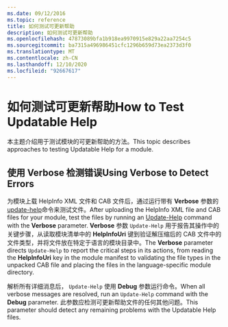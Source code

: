 ```yaml
---
ms.date: 09/12/2016
ms.topic: reference
title: 如何测试可更新帮助
description: 如何测试可更新帮助
ms.openlocfilehash: 47873089bfa1b918ea9970915e829a22aa7254c5
ms.sourcegitcommit: ba7315a496986451cfc1296b659d73ea2373d3f0
ms.translationtype: MT
ms.contentlocale: zh-CN
ms.lasthandoff: 12/10/2020
ms.locfileid: "92667617"
---
```

# <a name="how-to-test-updatable-help"></a><span data-ttu-id="7c9cd-103">如何测试可更新帮助</span><span class="sxs-lookup"><span data-stu-id="7c9cd-103">How to Test Updatable Help</span></span>

<span data-ttu-id="7c9cd-104">本主题介绍用于测试模块的可更新帮助的方法。</span><span class="sxs-lookup"><span data-stu-id="7c9cd-104">This topic describes approaches to testing Updatable Help for a module.</span></span>

## <a name="using-verbose-to-detect-errors"></a><span data-ttu-id="7c9cd-105">使用 Verbose 检测错误</span><span class="sxs-lookup"><span data-stu-id="7c9cd-105">Using Verbose to Detect Errors</span></span>

<span data-ttu-id="7c9cd-106">为模块上载 HelpInfo XML 文件和 CAB 文件后，通过运行带有 **Verbose** 参数的 [update-help](/powershell/module/Microsoft.PowerShell.Core/Update-Help)命令来测试文件。</span><span class="sxs-lookup"><span data-stu-id="7c9cd-106">After uploading the HelpInfo XML file and CAB files for your module, test the files by running an [Update-Help](/powershell/module/Microsoft.PowerShell.Core/Update-Help) command with the **Verbose** parameter.</span></span> <span data-ttu-id="7c9cd-107">**Verbose** 参数 `Update-Help` 用于报告其操作中的关键步骤，从读取模块清单中的 **HelpInfoUri** 键到验证解压缩后的 CAB 文件中的文件类型，并将文件放在特定于语言的模块目录中。</span><span class="sxs-lookup"><span data-stu-id="7c9cd-107">The **Verbose** parameter directs `Update-Help` to report the critical steps in its actions, from reading the **HelpInfoUri** key in the module manifest to validating the file types in the unpacked CAB file and placing the files in the language-specific module directory.</span></span>

<span data-ttu-id="7c9cd-108">解析所有详细消息后， `Update-Help` 使用 **Debug** 参数运行命令。</span><span class="sxs-lookup"><span data-stu-id="7c9cd-108">When all verbose messages are resolved, run an `Update-Help` command with the **Debug** parameter.</span></span>
<span data-ttu-id="7c9cd-109">此参数应检测可更新帮助文件的任何其他问题。</span><span class="sxs-lookup"><span data-stu-id="7c9cd-109">This parameter should detect any remaining problems with the Updatable Help files.</span></span>
